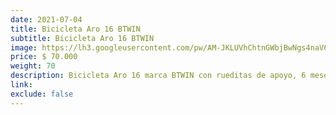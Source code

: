 ```yaml
---
date: 2021-07-04
title: Bicicleta Aro 16 BTWIN
subtitle: Bicicleta Aro 16 BTWIN
image: https://lh3.googleusercontent.com/pw/AM-JKLUVhChtnGWbjBwNgs4naV6lktAj1VQ-KiC9Si-HN5av0Hrvs4x6YcFVDqS-T65aJ8NvF6a7L5tDRHk3qKsuMUWvhhL9NgMyuk-ojQl7J3oBwaXhguDuJm2GTiMPiQ3_FC3FBTcIxJW_c23Z1JTv2bMqcQ=w828-h621-no?authuser=0
price: $ 70.000
weight: 70
description: Bicicleta Aro 16 marca BTWIN con rueditas de apoyo, 6 meses de uso. $80.000 con casco BTWIN y guantes de ciclismo infantil
link: 
exclude: false
---
```

